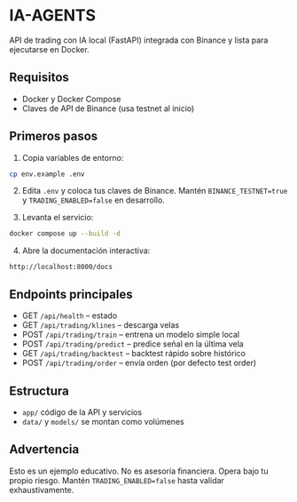 # IA-AGENTS

API de trading con IA local (FastAPI) integrada con Binance y lista para ejecutarse en Docker.

## Requisitos
- Docker y Docker Compose
- Claves de API de Binance (usa testnet al inicio)

## Primeros pasos
1) Copia variables de entorno:

```bash
cp env.example .env
```

2) Edita `.env` y coloca tus claves de Binance. Mantén `BINANCE_TESTNET=true` y `TRADING_ENABLED=false` en desarrollo.

3) Levanta el servicio:

```bash
docker compose up --build -d
```

4) Abre la documentación interactiva:

`http://localhost:8000/docs`

## Endpoints principales
- GET `/api/health` – estado
- GET `/api/trading/klines` – descarga velas
- POST `/api/trading/train` – entrena un modelo simple local
- POST `/api/trading/predict` – predice señal en la última vela
- GET `/api/trading/backtest` – backtest rápido sobre histórico
- POST `/api/trading/order` – envía orden (por defecto test order)

## Estructura
- `app/` código de la API y servicios
- `data/` y `models/` se montan como volúmenes

## Advertencia
Esto es un ejemplo educativo. No es asesoría financiera. Opera bajo tu propio riesgo. Mantén `TRADING_ENABLED=false` hasta validar exhaustivamente.